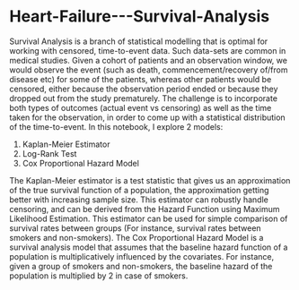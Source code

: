 # Heart-Failure---Survival-Analysis

Survival Analysis is a branch of statistical modelling that is optimal for working with censored, time-to-event data.
Such data-sets are common in medical studies. Given a cohort of patients and an observation window, we would observe the event (such as death, commencement/recovery of/from disease etc) for some of the patients, whereas other patients would be censored, either because the observation period ended or because they dropped out from the study prematurely.
The challenge is to incorporate both types of outcomes (actual event vs censoring) as well as the time taken for the observation, in order to come up with a statistical distribution of the time-to-event. 
In this notebook, I explore 2 models:
1.	Kaplan-Meier Estimator
2.	Log-Rank Test
3.	Cox Proportional Hazard Model

The Kaplan-Meier estimator is a test statistic that gives us an approximation of the true survival function of a population, the approximation getting better with increasing sample size. This estimator can robustly handle censoring, and can be derived from the Hazard Function using Maximum Likelihood Estimation.
This estimator can be used for simple comparison of survival rates between groups (For instance, survival rates between smokers and non-smokers).
The Cox Proportional Hazard Model is a survival analysis model that assumes that the baseline hazard function of a population is multiplicatively influenced by the covariates. For instance, given a group of smokers and non-smokers, the baseline hazard of the population is multiplied by 2 in case of smokers.

